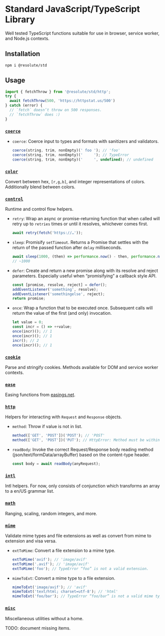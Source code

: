 # Standard JavaScript/TypeScript Library

Well tested TypeScript functions suitable for use in browser, service worker,
and Node.js contexts.

## Installation

```shell
npm i @resolute/std
```

## Usage

```js
import { fetchThrow } from '@resolute/std/http';
try {
  await fetchThrow(500, 'https://httpstat.us/500')
} catch (error) {
  // `fetch` doesn’t throw on 500 responses.
  // `fetchThrow` does :)
}
```

### [`coerce`](https://github.com/resolute/std/blob/master/coerce.ts)

* `coerce`: Coerce input to types and formats with sanitizers and validators.
  ```js
  coerce(string, trim, nonEmpty)(' foo '); // 'foo'
  coerce(string, trim, nonEmpty)('     '); // TypeError
  coerce(string, trim, nonEmpty)('     ', undefined); // undefined
  ```

### [`color`](https://github.com/resolute/std/blob/master/color.ts)

Convert between hex, `[r,g,b]`, and integer representations of colors.
Additionally blend between colors.

### [`control`](https://github.com/resolute/std/blob/master/control.ts)

Runtime and control flow helpers.

* `retry`: Wrap an async or promise-returning function that when called will
  retry up to `retries` times or until it resolves, whichever comes first.
  ```js
  await retry(fetch('https://…'));
  ```

* `sleep`: Promisify `setTimeout`. Returns a Promise that settles with the
  return of the passed function after `delay` milliseconds.
  ```js
  await sleep(1000, (then) => performance.now() - then, performance.now());
  // ~1000
  ```

* `defer`: Create and return a new promise along with its resolve and reject
  parameters. Especially useful when “promisifying” a callback style API.
  ```js
  const [promise, resolve, reject] = defer();
  addEventListener('something', resolve);
  addEventListener('somethingelse', reject);
  return promise;
  ```

* `once`: Wrap a function that to be executed once. Subsequent calls will return
  the value of the first (and only) invocation.
  ```js
  let value = 0;
  const incr = () => ++value;
  once(incr)(); // 1
  once(incr)(); // 1
  incr(); // 2
  once(incr)(); // 1
  ```

### [`cookie`](https://github.com/resolute/std/blob/master/cookie.ts)

Parse and stringify cookies. Methods available for DOM and service worker
contexts.

### [`ease`](https://github.com/resolute/std/blob/master/ease.ts)

Easing functions from [easings.net](https://easings.net/).

### [`http`](https://github.com/resolute/std/blob/master/http.ts)

Helpers for interacting with `Request` and `Response` objects.

* `method`: Throw if value is not in list.
  ```js
  method(['GET', 'POST'])('POST'); // 'POST'
  method(['GET', 'POST'])('PUT'); // HttpError: Method must be within [GET, POST]
  ```

* `readBody`: Invoke the correct Request/Response body reading method
  (json/text/formData/arrayBuffer) based on the content-type header.
  ```js
  const body = await readBody(anyRequest);
  ```

### [`intl`](https://github.com/resolute/std/blob/master/intl.ts)

Intl helpers. For now, only consists of conjunction which transforms an array to
a en/US grammar list.

### [`math`](https://github.com/resolute/std/blob/master/math.ts)

Ranging, scaling, random integers, and more.

### [`mime`](https://github.com/resolute/std/blob/master/mime.ts)

Validate mime types and file extensions as well as convert from mime to
extension and visa versa.

* `extToMime`: Convert a file extension to a mime type.
  ```js
  extToMime('avif'); // 'image/avif'
  extToMime('.avif'); // 'image/avif'
  extToMime('foo'); // TypeError “foo” is not a valid extension.
  ```

* `mimeToExt`: Convert a mime type to a file extension.
  ```js
  mimeToExt('image/avif'); // 'avif'
  mimeToExt('text/html; charset=utf-8'); // 'html'
  mimeToExt('foo/bar'); // TypeError “foo/bar” is not a valid mime type.
  ```

### [`misc`](https://github.com/resolute/std/blob/master/misc.ts)

Miscellaneous utilities without a home.

TODO: document missing items.
